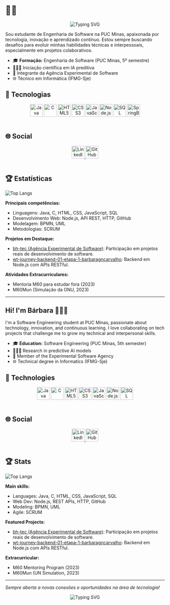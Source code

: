 # 👩‍💻
<p align="center">
  <img src="https://readme-typing-svg.demolab.com?font=Fira+Code&weight=700&pause=1000&color=1976D2&center=true&vCenter=true&width=435&lines=Ol%C3%A1!+Eu+sou+a+B%C3%A1rbara.;Seja+bem-vindo(a)!" alt="Typing SVG" />
</p>

Sou estudante de Engenharia de Software na PUC Minas, apaixonada por tecnologia, inovação e aprendizado contínuo. Estou sempre buscando desafios para evoluir minhas habilidades técnicas e interpessoais, especialmente em projetos colaborativos. 

- 🎓 **Formação:** Engenharia de Software (PUC Minas, 5º semestre)  
- 👩🏻‍🔬 Iniciação científica em IA preditiva  
- 💼 Integrante da Agência Experimental de Software  
- 🌐 Técnico em Informática (IFMG-Sje)

## 🚀 Tecnologias

<div align="center">
    <img src="https://cdn.jsdelivr.net/gh/devicons/devicon/icons/java/java-original.svg" alt="Java" width="40" height="40"/>
    <img src="https://github.com/user-attachments/assets/b5e49038-2eda-4384-be84-0142bf13e0a8" alt="C" width="40" height="40"/>
    <img src="https://cdn.jsdelivr.net/gh/devicons/devicon/icons/html5/html5-original.svg" alt="HTML5" width="40" height="40"/>
    <img src="https://cdn.jsdelivr.net/gh/devicons/devicon/icons/css3/css3-original.svg" alt="CSS3" width="40" height="40"/>
    <img src="https://cdn.jsdelivr.net/gh/devicons/devicon/icons/javascript/javascript-original.svg" alt="JavaScript" width="40" height="40"/>
    <img src="https://cdn.jsdelivr.net/gh/devicons/devicon/icons/nodejs/nodejs-original.svg" alt="Node.js" width="40" height="40"/>
    <img src="https://cdn.jsdelivr.net/gh/devicons/devicon/icons/mysql/mysql-original.svg" alt="SQL" width="40" height="40"/>
    <img src="https://skillicons.dev/icons?i=all" alt="SpringBoot" width="40" height="40"/>
</div>

<br/>

## 🌐 Social

<div align="center">
    <a href="https://www.linkedin.com/in/barbarakcarvalho/" target="_blank">
        <img src="https://cdn.jsdelivr.net/gh/devicons/devicon/icons/linkedin/linkedin-original.svg" alt="LinkedIn" width="40" height="40"/>
    </a>
    <a href="https://github.com/barbaragncarvalho" target="_blank">
        <img src="https://www.svgrepo.com/show/475654/github-color.svg" alt="GitHub" width="40" height="40"/>
    </a>
</div>

<br/>

## 🏆 Estatísticas

![Top Langs](https://github-readme-stats.vercel.app/api/top-langs/?username=barbaragncarvalho&layout=compact&theme=tokyonight)

**Principais competências:**
- Linguagens: Java, C, HTML, CSS, JavaScript, SQL
- Desenvolvimento Web: Node.js, API REST, HTTP, GitHub
- Modelagem: BPMN, UML
- Metodologias: SCRUM

**Projetos em Destaque:**
- [bh-tec (Agência Experimental de Software)](https://github.com/agencia-experimental-de-software/bh-tec): Participação em projetos reais de desenvolvimento de software.
- [wt-journey-backend-01-etapa-1-barbaragncarvalho](https://github.com/barbaragncarvalho/Hamburgueria-gourmet): Backend em Node.js com APIs RESTful.

**Atividades Extracurriculares:**
- Mentoria M60 para estudar fora (2023)
- M60Mun (Simulação da ONU, 2023)

---

## Hi! I'm Bárbara 👩🏻‍💻

I'm a Software Engineering student at PUC Minas, passionate about technology, innovation, and continuous learning. I love collaborating on tech projects that challenge me to grow my technical and interpersonal skills.

- 🎓 **Education:** Software Engineering (PUC Minas, 5th semester)
- 👩🏻‍🔬 Research in predictive AI models
- 💼 Member of the Experimental Software Agency
- 🌐 Technical degree in Informatics (IFMG-Sje)

## 🚀 Technologies

<div align="center">
    <img src="https://cdn.jsdelivr.net/gh/devicons/devicon/icons/java/java-original.svg" alt="Java" width="40" height="40"/>
    <img src="https://cdn.jsdelivr.net/gh/devicons/devicon/icons/c/c-original.svg" alt="C" width="40" height="40"/>
    <img src="https://cdn.jsdelivr.net/gh/devicons/devicon/icons/html5/html5-original.svg" alt="HTML5" width="40" height="40"/>
    <img src="https://cdn.jsdelivr.net/gh/devicons/devicon/icons/css3/css3-original.svg" alt="CSS3" width="40" height="40"/>
    <img src="https://cdn.jsdelivr.net/gh/devicons/devicon/icons/javascript/javascript-original.svg" alt="JavaScript" width="40" height="40"/>
    <img src="https://cdn.jsdelivr.net/gh/devicons/devicon/icons/nodejs/nodejs-original.svg" alt="Node.js" width="40" height="40"/>
    <img src="https://cdn.jsdelivr.net/gh/devicons/devicon/icons/mysql/mysql-original.svg" alt="SQL" width="40" height="40"/>
</div>

<br/>

## 🌐 Social

<div align="center">
    <a href="https://www.linkedin.com/in/barbarakcarvalho/" target="_blank">
        <img src="https://cdn.jsdelivr.net/gh/devicons/devicon/icons/linkedin/linkedin-original.svg" alt="LinkedIn" width="40" height="40"/>
    </a>
    <a href="https://github.com/barbaragncarvalho" target="_blank">
        <img src="https://cdn.jsdelivr.net/gh/devicons/devicon/icons/github/github-original.svg" alt="GitHub" width="40" height="40"/>
    </a>
</div>

<br/>

## 🏆 Stats

![Top Langs](https://github-readme-stats.vercel.app/api/top-langs/?username=barbaragncarvalho&layout=compact&theme=tokyonight)

**Main skills:**
- Languages: Java, C, HTML, CSS, JavaScript, SQL
- Web Dev: Node.js, REST APIs, HTTP, GitHub
- Modeling: BPMN, UML
- Agile: SCRUM

**Featured Projects:**
- [bh-tec (Agência Experimental de Software)](https://github.com/agencia-experimental-de-software/bh-tec): Participação em projetos reais de desenvolvimento de software.
- [wt-journey-backend-01-etapa-1-barbaragncarvalho](https://github.com/barbaragncarvalho/Hamburgueria-gourmet): Backend em Node.js com APIs RESTful.

**Extracurricular:**
- M60 Mentoring Program (2023)
- M60Mun (UN Simulation, 2023)

---
_Sempre aberta a novas conexões e oportunidades na área de tecnologia!_

<p align="center">
  <img src="https://readme-typing-svg.demolab.com?font=Fira+Code&weight=700&pause=1000&color=1976D2&center=true&vCenter=true&width=430&lines=Foi+bom+te+ter+aqui!;Volte+sempre!" alt="Typing SVG" />
</p>
